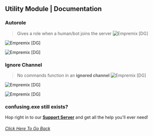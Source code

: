 ## Utility Module | Documentation

### **Autorole**
> Gives a role when a human/bot joins the server
![Empremix [DG]](https://cdn.discordapp.com/attachments/716657082157236254/716670002043945032/exautorole_humans.png)

![Empremix [DG]](https://cdn.discordapp.com/attachments/716657082157236254/716669997023494195/exautorole_bots.png)

![Empremix [DG]](https://cdn.discordapp.com/attachments/716657082157236254/716669998105362492/exautorole_disable.png)

### **Ignore Channel**
> No commands function in an **ignored channel**
![Empremix [DG]](https://cdn.discordapp.com/attachments/716657082157236254/716671002267877416/exignorechannel_add.png)

![Empremix [DG]](https://cdn.discordapp.com/attachments/716657082157236254/716671013898813500/exignorechannel_remove.png)

![Empremix [DG]](https://cdn.discordapp.com/attachments/716657082157236254/716671003065057350/exignorechannel_list.png)

### confusing.exe still exists? 
Hop right in to our [**Support Server**](https://discord.gg/HA7UCtr) and get all the help you'll ever need!




###### [Click Here To Go Back](https://github.com/TheHQE/Empremix/tree/master/Documentation/Free)
